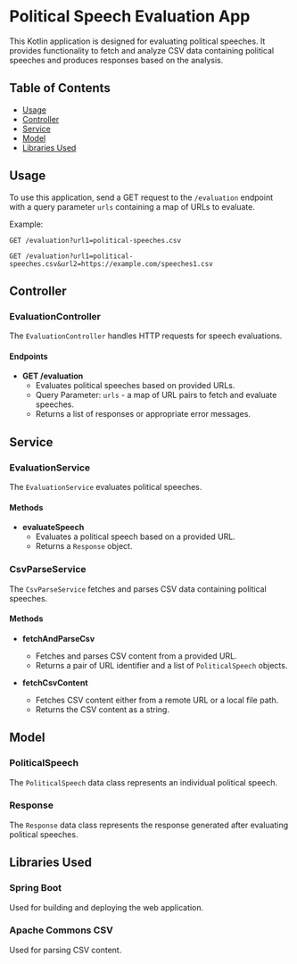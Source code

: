# Political Speech Evaluation App

This Kotlin application is designed for evaluating political speeches. 
It provides functionality to fetch and analyze CSV data containing political speeches and produces responses based on the analysis.

## Table of Contents
- [Usage](#usage)
- [Controller](#controller)
- [Service](#service)
- [Model](#model)
- [Libraries Used](#libraries-used)


## Usage

To use this application, send a GET request to the `/evaluation` endpoint with a query parameter `urls` containing a map of URLs to evaluate.

Example:

```http
GET /evaluation?url1=political-speeches.csv
```

```http
GET /evaluation?url1=political-speeches.csv&url2=https://example.com/speeches1.csv
```

## Controller

### EvaluationController

The `EvaluationController` handles HTTP requests for speech evaluations.

#### Endpoints

- **GET /evaluation**
    - Evaluates political speeches based on provided URLs.
    - Query Parameter: `urls` - a map of URL pairs to fetch and evaluate speeches.
    - Returns a list of responses or appropriate error messages.

## Service

### EvaluationService

The `EvaluationService` evaluates political speeches.

#### Methods

- **evaluateSpeech**
  - Evaluates a political speech based on a provided URL.
  - Returns a `Response` object.

### CsvParseService

The `CsvParseService` fetches and parses CSV data containing political speeches.

#### Methods

- **fetchAndParseCsv**
    - Fetches and parses CSV content from a provided URL.
    - Returns a pair of URL identifier and a list of `PoliticalSpeech` objects.

- **fetchCsvContent**
    - Fetches CSV content either from a remote URL or a local file path.
    - Returns the CSV content as a string.

## Model

### PoliticalSpeech

The `PoliticalSpeech` data class represents an individual political speech.

### Response

The `Response` data class represents the response generated after evaluating political speeches.


## Libraries Used

### Spring Boot
Used for building and deploying the web application.

### Apache Commons CSV
Used for parsing CSV content.